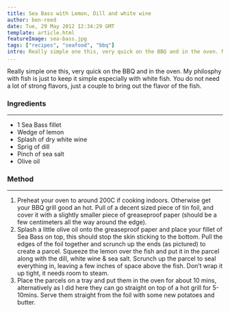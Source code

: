 ```yaml
---
title: Sea Bass with Lemon, Dill and white wine
author: ben-reed
date: Tue, 29 May 2012 12:34:29 GMT
template: article.html
featureImage: sea-bass.jpg
tags: ["recipes", "seafood", "bbq"] 
intro: Really simple one this, very quick on the BBQ and in the oven. My philosphy with fish is just to keep it simple especially with white fish. You do not need a lot of strong flavors, just a couple to bring out the flavor of the fish.
...
```


Really simple one this, very quick on the BBQ and in the oven. My philosphy with fish is just to keep it simple especially with white fish. You do not need a lot of strong flavors, just a couple to bring out the flavor of the fish.

### Ingredients
---

* 1 Sea Bass fillet
* Wedge of lemon
* Splash of dry white wine
* Sprig of dill
* Pinch of sea salt
* Olive oil

### Method
---

1. Preheat your oven to around 200C if cooking indoors. Otherwise get your BBQ grill good an hot. Pull of a decent sized piece of tin foil, and cover it with a slightly smaller piece of greaseproof paper (should be a few centimeters all the way around the edge).
2. Splash a little olive oil onto the greaseproof paper and place your fillet of Sea Bass on top, this should stop the skin sticking to the bottom. Pull the edges of the foil together and scrunch up the ends (as pictured) to create a parcel. Squeeze the lemon over the fish and put it in the parcel along with the dill, white wine & sea salt. Scrunch up the parcel to seal everything in, leaving a few inches of space above the fish. Don’t wrap it up tight, it needs room to steam.
3. Place the parcels on a tray and put them in the oven for about 10 mins, alternatively as I did here they can go straight on top of a hot grill for 5-10mins. Serve them straight from the foil with some new potatoes and butter.
